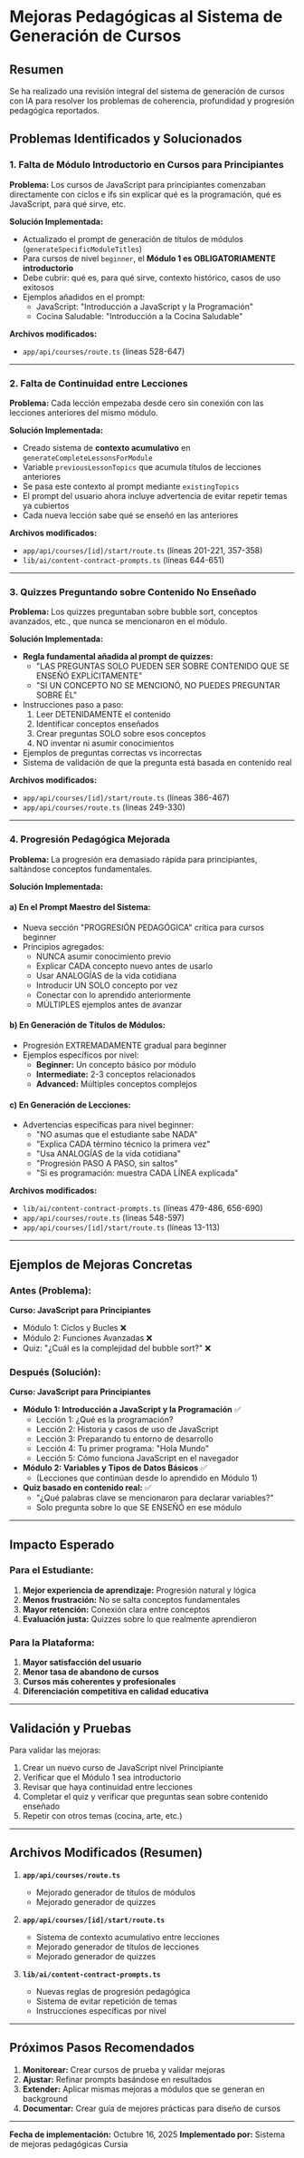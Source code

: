 # Mejoras Pedagógicas al Sistema de Generación de Cursos

## Resumen
Se ha realizado una revisión integral del sistema de generación de cursos con IA para resolver los problemas de coherencia, profundidad y progresión pedagógica reportados.

## Problemas Identificados y Solucionados

### 1. **Falta de Módulo Introductorio en Cursos para Principiantes**
**Problema:** Los cursos de JavaScript para principiantes comenzaban directamente con ciclos e ifs sin explicar qué es la programación, qué es JavaScript, para qué sirve, etc.

**Solución Implementada:**
- Actualizado el prompt de generación de títulos de módulos (`generateSpecificModuleTitles`)
- Para cursos de nivel `beginner`, el **Módulo 1 es OBLIGATORIAMENTE introductorio**
- Debe cubrir: qué es, para qué sirve, contexto histórico, casos de uso exitosos
- Ejemplos añadidos en el prompt:
  - JavaScript: "Introducción a JavaScript y la Programación"
  - Cocina Saludable: "Introducción a la Cocina Saludable"

**Archivos modificados:**
- `app/api/courses/route.ts` (líneas 528-647)

---

### 2. **Falta de Continuidad entre Lecciones**
**Problema:** Cada lección empezaba desde cero sin conexión con las lecciones anteriores del mismo módulo.

**Solución Implementada:**
- Creado sistema de **contexto acumulativo** en `generateCompleteLessonsForModule`
- Variable `previousLessonTopics` que acumula títulos de lecciones anteriores
- Se pasa este contexto al prompt mediante `existingTopics`
- El prompt del usuario ahora incluye advertencia de evitar repetir temas ya cubiertos
- Cada nueva lección sabe qué se enseñó en las anteriores

**Archivos modificados:**
- `app/api/courses/[id]/start/route.ts` (líneas 201-221, 357-358)
- `lib/ai/content-contract-prompts.ts` (líneas 644-651)

---

### 3. **Quizzes Preguntando sobre Contenido No Enseñado**
**Problema:** Los quizzes preguntaban sobre bubble sort, conceptos avanzados, etc., que nunca se mencionaron en el módulo.

**Solución Implementada:**
- **Regla fundamental añadida al prompt de quizzes:**
  - "LAS PREGUNTAS SOLO PUEDEN SER SOBRE CONTENIDO QUE SE ENSEÑÓ EXPLÍCITAMENTE"
  - "SI UN CONCEPTO NO SE MENCIONÓ, NO PUEDES PREGUNTAR SOBRE ÉL"
- Instrucciones paso a paso:
  1. Leer DETENIDAMENTE el contenido
  2. Identificar conceptos enseñados
  3. Crear preguntas SOLO sobre esos conceptos
  4. NO inventar ni asumir conocimientos
- Ejemplos de preguntas correctas vs incorrectas
- Sistema de validación de que la pregunta está basada en contenido real

**Archivos modificados:**
- `app/api/courses/[id]/start/route.ts` (líneas 386-467)
- `app/api/courses/route.ts` (líneas 249-330)

---

### 4. **Progresión Pedagógica Mejorada**
**Problema:** La progresión era demasiado rápida para principiantes, saltándose conceptos fundamentales.

**Solución Implementada:**

#### a) En el Prompt Maestro del Sistema:
- Nueva sección "PROGRESIÓN PEDAGÓGICA" crítica para cursos beginner
- Principios agregados:
  - NUNCA asumir conocimiento previo
  - Explicar CADA concepto nuevo antes de usarlo
  - Usar ANALOGÍAS de la vida cotidiana
  - Introducir UN SOLO concepto por vez
  - Conectar con lo aprendido anteriormente
  - MÚLTIPLES ejemplos antes de avanzar

#### b) En Generación de Títulos de Módulos:
- Progresión EXTREMADAMENTE gradual para beginner
- Ejemplos específicos por nivel:
  - **Beginner:** Un concepto básico por módulo
  - **Intermediate:** 2-3 conceptos relacionados
  - **Advanced:** Múltiples conceptos complejos

#### c) En Generación de Lecciones:
- Advertencias específicas para nivel beginner:
  - "NO asumas que el estudiante sabe NADA"
  - "Explica CADA término técnico la primera vez"
  - "Usa ANALOGÍAS de la vida cotidiana"
  - "Progresión PASO A PASO, sin saltos"
  - "Si es programación: muestra CADA LÍNEA explicada"

**Archivos modificados:**
- `lib/ai/content-contract-prompts.ts` (líneas 479-486, 656-690)
- `app/api/courses/route.ts` (líneas 548-597)
- `app/api/courses/[id]/start/route.ts` (líneas 13-113)

---

## Ejemplos de Mejoras Concretas

### Antes (Problema):
**Curso: JavaScript para Principiantes**
- Módulo 1: Ciclos y Bucles ❌
- Módulo 2: Funciones Avanzadas ❌
- Quiz: "¿Cuál es la complejidad del bubble sort?" ❌

### Después (Solución):
**Curso: JavaScript para Principiantes**
- **Módulo 1: Introducción a JavaScript y la Programación** ✅
  - Lección 1: ¿Qué es la programación?
  - Lección 2: Historia y casos de uso de JavaScript
  - Lección 3: Preparando tu entorno de desarrollo
  - Lección 4: Tu primer programa: "Hola Mundo"
  - Lección 5: Cómo funciona JavaScript en el navegador
- **Módulo 2: Variables y Tipos de Datos Básicos** ✅
  - (Lecciones que continúan desde lo aprendido en Módulo 1)
- **Quiz basado en contenido real:** ✅
  - "¿Qué palabras clave se mencionaron para declarar variables?"
  - Solo pregunta sobre lo que SE ENSEÑÓ en ese módulo

---

## Impacto Esperado

### Para el Estudiante:
1. **Mejor experiencia de aprendizaje:** Progresión natural y lógica
2. **Menos frustración:** No se salta conceptos fundamentales
3. **Mayor retención:** Conexión clara entre conceptos
4. **Evaluación justa:** Quizzes sobre lo que realmente aprendieron

### Para la Plataforma:
1. **Mayor satisfacción del usuario**
2. **Menor tasa de abandono de cursos**
3. **Cursos más coherentes y profesionales**
4. **Diferenciación competitiva en calidad educativa**

---

## Validación y Pruebas

Para validar las mejoras:
1. Crear un nuevo curso de JavaScript nivel Principiante
2. Verificar que el Módulo 1 sea introductorio
3. Revisar que haya continuidad entre lecciones
4. Completar el quiz y verificar que preguntas sean sobre contenido enseñado
5. Repetir con otros temas (cocina, arte, etc.)

---

## Archivos Modificados (Resumen)

1. **`app/api/courses/route.ts`**
   - Mejorado generador de títulos de módulos
   - Mejorado generador de quizzes

2. **`app/api/courses/[id]/start/route.ts`**
   - Sistema de contexto acumulativo entre lecciones
   - Mejorado generador de títulos de lecciones
   - Mejorado generador de quizzes

3. **`lib/ai/content-contract-prompts.ts`**
   - Nuevas reglas de progresión pedagógica
   - Sistema de evitar repetición de temas
   - Instrucciones específicas por nivel

---

## Próximos Pasos Recomendados

1. **Monitorear:** Crear cursos de prueba y validar mejoras
2. **Ajustar:** Refinar prompts basándose en resultados
3. **Extender:** Aplicar mismas mejoras a módulos que se generan en background
4. **Documentar:** Crear guía de mejores prácticas para diseño de cursos

---

**Fecha de implementación:** Octubre 16, 2025
**Implementado por:** Sistema de mejoras pedagógicas Cursia

